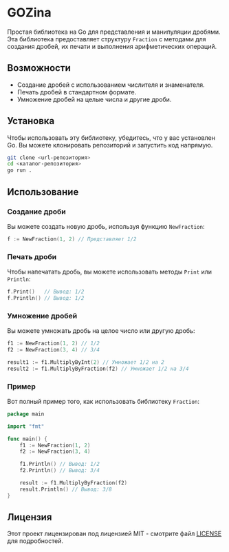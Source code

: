# GOZina

Простая библиотека на Go для представления и манипуляции дробями. Эта библиотека предоставляет структуру `Fraction` с методами для создания дробей, их печати и выполнения арифметических операций.

## Возможности

- Создание дробей с использованием числителя и знаменателя.
- Печать дробей в стандартном формате.
- Умножение дробей на целые числа и другие дроби.

## Установка

Чтобы использовать эту библиотеку, убедитесь, что у вас установлен Go. Вы можете клонировать репозиторий и запустить код напрямую.

```bash
git clone <url-репозитория>
cd <каталог-репозитория>
go run .
```

## Использование

### Создание дроби

Вы можете создать новую дробь, используя функцию `NewFraction`:

```go
f := NewFraction(1, 2) // Представляет 1/2
```

### Печать дроби

Чтобы напечатать дробь, вы можете использовать методы `Print` или `Println`:

```go
f.Print()   // Вывод: 1/2
f.Println() // Вывод: 1/2
```

### Умножение дробей

Вы можете умножать дробь на целое число или другую дробь:

```go
f1 := NewFraction(1, 2) // 1/2
f2 := NewFraction(3, 4) // 3/4

result1 := f1.MultiplyByInt(2) // Умножает 1/2 на 2
result2 := f1.MultiplyByFraction(f2) // Умножает 1/2 на 3/4
```

### Пример

Вот полный пример того, как использовать библиотеку `Fraction`:

```go
package main

import "fmt"

func main() {
    f1 := NewFraction(1, 2)
    f2 := NewFraction(3, 4)

    f1.Println() // Вывод: 1/2
    f2.Println() // Вывод: 3/4

    result := f1.MultiplyByFraction(f2)
    result.Println() // Вывод: 3/8
}
```

## Лицензия

Этот проект лицензирован под лицензией MIT - смотрите файл [LICENSE](LICENSE) для подробностей. 
